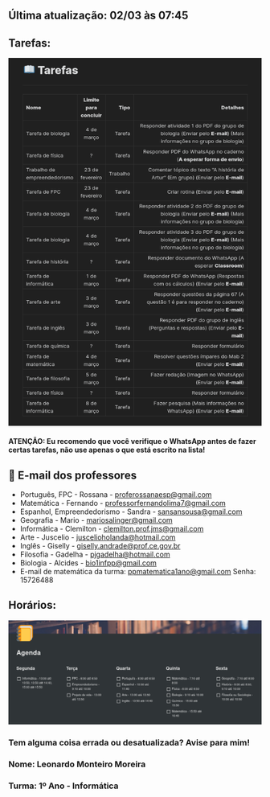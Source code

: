 ## Última atualização: 02/03 às 07:45

## Tarefas:
<img src="Docs/2021-03-02_07-42.png"/>

#### ATENÇÃO: Eu recomendo que você verifique o WhatsApp antes de fazer certas tarefas, não use apenas o que está escrito na lista!

## 📌 E-mail dos professores

- Português, FPC - Rossana - proferossanaesp@gmail.com
- Matemática - Fernando - professorfernandolima7@gmail.com
- Espanhol, Empreendedorismo - Sandra - sansansousa@gmail.com
- Geografia - Mario - mariosalinger@gmail.com
- Informática - Clemilton - clemilton.prof.jms@gmail.com
- Arte - Juscelio - juscelioholanda@hotmail.com
- Inglês - Giselly - giselly.andrade@prof.ce.gov.br
- Filosofia - Gadelha - pjgadelha@hotmail.com
- Biologia - Alcides - bio1infpp@gmail.com
- E-mail de matemática da turma: ppmatematica1ano@gmail.com Senha: 15726488

## Horários:
<img src="Docs/Agenda.png"/>

### Tem alguma coisa errada ou desatualizada? Avise para mim!
### Nome: Leonardo Monteiro Moreira
### Turma: 1º Ano - Informática
